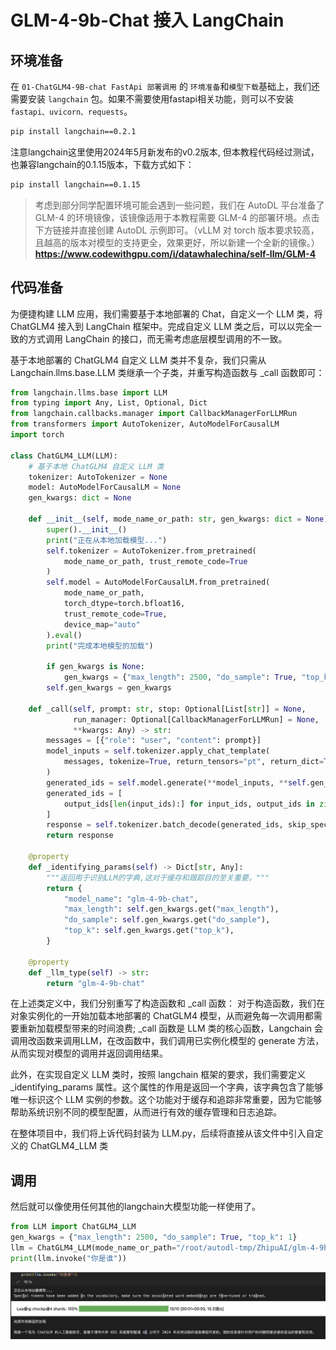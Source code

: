 # GLM-4-9b-Chat 接入 LangChain 

## 环境准备

在 `01-ChatGLM4-9B-chat FastApi 部署调用` 的 `环境准备`和`模型下载`基础上，我们还需要安装 `langchain` 包。如果不需要使用fastapi相关功能，则可以不安装 `fastapi、uvicorn、requests`。

```bash
pip install langchain==0.2.1
```
注意langchain这里使用2024年5月新发布的v0.2版本, 但本教程代码经过测试，也兼容langchain的0.1.15版本，下载方式如下：
```bash
pip install langchain==0.1.15
```

> 考虑到部分同学配置环境可能会遇到一些问题，我们在 AutoDL 平台准备了 GLM-4 的环境镜像，该镜像适用于本教程需要 GLM-4 的部署环境。点击下方链接并直接创建 AutoDL 示例即可。（vLLM 对 torch 版本要求较高，且越高的版本对模型的支持更全，效果更好，所以新建一个全新的镜像。） **https://www.codewithgpu.com/i/datawhalechina/self-llm/GLM-4**

## 代码准备

为便捷构建 LLM 应用，我们需要基于本地部署的 Chat，自定义一个 LLM 类，将 ChatGLM4 接入到 LangChain 框架中。完成自定义 LLM 类之后，可以以完全一致的方式调用 LangChain 的接口，而无需考虑底层模型调用的不一致。

基于本地部署的 ChatGLM4 自定义 LLM 类并不复杂，我们只需从 Langchain.llms.base.LLM 类继承一个子类，并重写构造函数与 _call 函数即可：

```python
from langchain.llms.base import LLM
from typing import Any, List, Optional, Dict
from langchain.callbacks.manager import CallbackManagerForLLMRun
from transformers import AutoTokenizer, AutoModelForCausalLM
import torch

class ChatGLM4_LLM(LLM):
    # 基于本地 ChatGLM4 自定义 LLM 类
    tokenizer: AutoTokenizer = None
    model: AutoModelForCausalLM = None
    gen_kwargs: dict = None
        
    def __init__(self, mode_name_or_path: str, gen_kwargs: dict = None):
        super().__init__()
        print("正在从本地加载模型...")
        self.tokenizer = AutoTokenizer.from_pretrained(
            mode_name_or_path, trust_remote_code=True
        )
        self.model = AutoModelForCausalLM.from_pretrained(
            mode_name_or_path,
            torch_dtype=torch.bfloat16,
            trust_remote_code=True,
            device_map="auto"
        ).eval()
        print("完成本地模型的加载")
        
        if gen_kwargs is None:
            gen_kwargs = {"max_length": 2500, "do_sample": True, "top_k": 1}
        self.gen_kwargs = gen_kwargs
        
    def _call(self, prompt: str, stop: Optional[List[str]] = None,
              run_manager: Optional[CallbackManagerForLLMRun] = None,
              **kwargs: Any) -> str:
        messages = [{"role": "user", "content": prompt}]
        model_inputs = self.tokenizer.apply_chat_template(
            messages, tokenize=True, return_tensors="pt", return_dict=True, add_generation_prompt=True
        )
        generated_ids = self.model.generate(**model_inputs, **self.gen_kwargs)
        generated_ids = [
            output_ids[len(input_ids):] for input_ids, output_ids in zip(model_inputs['input_ids'], generated_ids)
        ]
        response = self.tokenizer.batch_decode(generated_ids, skip_special_tokens=True)[0]
        return response
    
    @property
    def _identifying_params(self) -> Dict[str, Any]:
        """返回用于识别LLM的字典,这对于缓存和跟踪目的至关重要。"""
        return {
            "model_name": "glm-4-9b-chat",
            "max_length": self.gen_kwargs.get("max_length"),
            "do_sample": self.gen_kwargs.get("do_sample"),
            "top_k": self.gen_kwargs.get("top_k"),
        }

    @property
    def _llm_type(self) -> str:
        return "glm-4-9b-chat"
```
在上述类定义中，我们分别重写了构造函数和 _call 函数： 对于构造函数，我们在对象实例化的一开始加载本地部署的 ChatGLM4 模型，从而避免每一次调用都需要重新加载模型带来的时间浪费; _call 函数是 LLM 类的核心函数，Langchain 会调用改函数来调用LLM，在改函数中，我们调用已实例化模型的 generate 方法，从而实现对模型的调用并返回调用结果。

此外，在实现自定义 LLM 类时，按照 langchain 框架的要求，我们需要定义 _identifying_params 属性。这个属性的作用是返回一个字典，该字典包含了能够唯一标识这个 LLM 实例的参数。这个功能对于缓存和追踪非常重要，因为它能够帮助系统识别不同的模型配置，从而进行有效的缓存管理和日志追踪。

在整体项目中，我们将上诉代码封装为 LLM.py，后续将直接从该文件中引入自定义的 ChatGLM4_LLM 类

## 调用

然后就可以像使用任何其他的langchain大模型功能一样使用了。  

```python
from LLM import ChatGLM4_LLM
gen_kwargs = {"max_length": 2500, "do_sample": True, "top_k": 1}
llm = ChatGLM4_LLM(mode_name_or_path="/root/autodl-tmp/ZhipuAI/glm-4-9b-chat", gen_kwargs=gen_kwargs)
print(llm.invoke("你是谁"))
```

![模型返回回答效果](images/image02-1.png)

